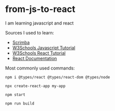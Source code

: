 # from-js-to-react
I am learning javascript and react

Sources I used to learn:
- [Scrimba](https://scrimba.com/)
- [W3Schools Javascript Tutorial](https://www.w3schools.com/js/default.asp)
- [W3Schools React Tutorial](https://www.w3schools.com/react/)
- [React Documentation](https://react.dev/learn/)

Most commonly used commands:

`npm i @types/react @types/react-dom @types/node`

`npx create-react-app my-app`

`npm start`

`npm run build`
